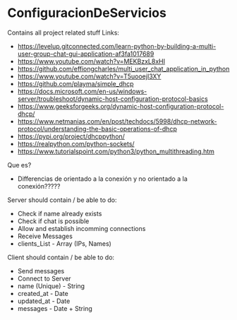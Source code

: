 ﻿# ConfiguracionDeServicios
Contains all project related stuff
Links:
- https://levelup.gitconnected.com/learn-python-by-building-a-multi-user-group-chat-gui-application-af3fa1017689
- https://www.youtube.com/watch?v=MEKBzxL8xHI
- https://github.com/effiongcharles/multi_user_chat_application_in_python
- https://www.youtube.com/watch?v=T5uooejI3XY
- https://github.com/playma/simple_dhcp
- https://docs.microsoft.com/en-us/windows-server/troubleshoot/dynamic-host-configuration-protocol-basics
- https://www.geeksforgeeks.org/dynamic-host-configuration-protocol-dhcp/
- https://www.netmanias.com/en/post/techdocs/5998/dhcp-network-protocol/understanding-the-basic-operations-of-dhcp
- https://pypi.org/project/dhcppython/
- https://realpython.com/python-sockets/
- https://www.tutorialspoint.com/python3/python_multithreading.htm


Que es?
- Differencias de orientado a la conexión y no orientado a la conexión?????

Server should contain / be able to do:
- Check if name already exists
- Check if chat is possible
- Allow and establish incomming connections
- Receive Messages
- clients_List - Array<Objects> (IPs, Names)


Client should contain / be able to do:
- Send messages
- Connect to Server
- name (Unique) - String
- created_at - Date
- updated_at - Date
- messages - Date + String
